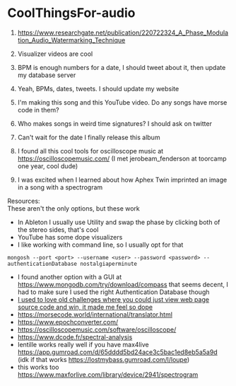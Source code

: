 # CoolThingsFor-audio

1. https://www.researchgate.net/publication/220722324_A_Phase_Modulation_Audio_Watermarking_Technique  

2. Visualizer videos are cool  

3. BPM is enough numbers for a date, I should tweet about it, then update my database server  

4. Yeah, BPMs, dates, tweets. I should update my website  

5. I'm making this song and this YouTube video. Do any songs have morse code in them?  

6. Who makes songs in weird time signatures? I should ask on twitter  

7. Can't wait for the date I finally release this album  

8. I found all this cool tools for oscilloscope music at https://oscilloscopemusic.com/ (I met jerobeam_fenderson at toorcamp one year, cool dude)  

9. I was excited when I learned about how Aphex Twin imprinted an image in a song with a spectrogram  


Resources:  
These aren't the only options, but these work  
- In Ableton I usually use Utility and swap the phase by clicking both of the stereo sides, that's cool
- YouTube has some dope visualizers
- I like working with command line, so I usually opt for that
``` shell
mongosh --port <port> --username <user> --password <password> --authenticationDatabase nostalgiaperminute
```
- I found another option with a GUI at https://www.mongodb.com/try/download/compass that seems decent, I had to make sure I used the right Authentication Database though
- [I used to love old challenges where you could just view web page source code and win, it made me feel so dope](https://letmegooglethat.com/?q=how+to+view+website+source+code)
- https://morsecode.world/international/translator.html
- https://www.epochconverter.com/
- https://oscilloscopemusic.com/software/oscilloscope/
- https://www.dcode.fr/spectral-analysis
- lentille works really well if you have max4live https://app.gumroad.com/d/65dddd5bd24ace3c5bac1ed8eb5a5a9d (idk if that works https://lostmybass.gumroad.com/l/loupe)
- this works too https://www.maxforlive.com/library/device/2941/spectrogram

